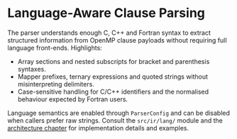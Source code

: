 # Language-Aware Clause Parsing

The parser understands enough C, C++ and Fortran syntax to extract structured information from OpenMP clause payloads without
requiring full language front-ends. Highlights:

- Array sections and nested subscripts for bracket and parenthesis syntaxes.
- Mapper prefixes, ternary expressions and quoted strings without misinterpreting delimiters.
- Case-sensitive handling for C/C++ identifiers and the normalised behaviour expected by Fortran users.

Language semantics are enabled through `ParserConfig` and can be disabled when callers prefer raw strings. Consult the
`src/ir/lang/` module and the [architecture chapter](../docs/book/src/architecture.md) for implementation details and examples.
